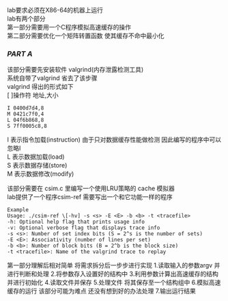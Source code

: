 lab要求必须在X86-64的机器上运行  
lab有两个部分  
第一部分需要用一个C程序模拟高速缓存的操作  
第二部分需要优化一个矩阵转置函数 使其缓存不命中最小化  

### ***PART A***  
该部分需要先安装软件 valgrind(内存泄露检测工具)  
系统自带了valgrind 省去了该步骤  
valgrind 得出的形式如下  
\[ ]操作符 地址,大小  
```  
I 0400d7d4,8
M 0421c7f0,4
L 04f6b868,8
S 7ff0005c8,8
```
I 表示指令加载(instruction) 由于只对数据缓存性能做检测 因此编写的程序中可以忽略I  
L 表示数据加载(load)  
S 表示数据存储(store)  
M 表示数据修改(modify)  

该部分需要在 csim.c 里编写一个使用LRU策略的 cache 模拟器  
lab提供了一个程序csim-ref 需要写出一个和它功能一样的程序  
```
Example 
Usage: ./csim-ref \[-hv] -s <s> -E <E> -b <b> -t <tracefile>
-h: Optional help flag that prints usage info
-v: Optional verbose flag that displays trace info
-s <s>: Number of set index bits (S = 2^s is the number of sets)
-E <E>: Associativity (number of lines per set)
-b <b>: Number of block bits (B = 2^b is the block size)
-t <tracefile>: Name of the valgrind trace to replay
 ```
第一部分理解后相对简单 将需求拆分后一步步进行实现
1.读取输入的参数argv 并进行判断和处理
2.将参数存入设置好的结构中
3.利用参数计算出高速缓存的结构 并进行初始化
4.读取文件并保存
5.处理文件 将其保存至一个结构组中
6.模拟高速缓存的运行 该部分可能为难点 还没有想到好的办法处理
7.输出运行结果

